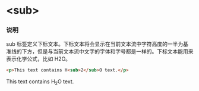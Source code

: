 # &lt;sub&gt;

### 说明
sub 标签定义下标文本。下标文本将会显示在当前文本流中字符高度的一半为基准线的下方，但是与当前文本流中文字的字体和字号都是一样的。下标文本能用来表示化学公式，比如 H2O。

```html
<p>This text contains H<sub>2</sub>O text.</p>
```
<p>This text contains H<sub>2</sub>O text.</p>